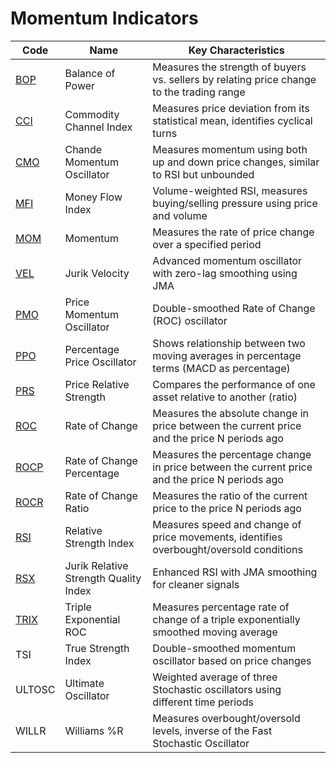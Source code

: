 # Momentum Indicators

| Code | Name | Key Characteristics |
| ------------ | --------------------------------------- | --------------------------------------------------------------------------------------- |
| [BOP](/indicators/momentum/bop.md) | Balance of Power | Measures the strength of buyers vs. sellers by relating price change to the trading range |
| [CCI](/indicators/momentum/cci.md) | Commodity Channel Index | Measures price deviation from its statistical mean, identifies cyclical turns |
| [CMO](/indicators/momentum/cmo.md) | Chande Momentum Oscillator | Measures momentum using both up and down price changes, similar to RSI but unbounded |
| [MFI](/indicators/momentum/mfi.md) | Money Flow Index | Volume-weighted RSI, measures buying/selling pressure using price and volume |
| [MOM](/indicators/momentum/mom.md) | Momentum | Measures the rate of price change over a specified period |
| [VEL](/indicators/momentum/vel.md) | Jurik Velocity | Advanced momentum oscillator with zero-lag smoothing using JMA |
| [PMO](/indicators/momentum/pmo.md) | Price Momentum Oscillator | Double-smoothed Rate of Change (ROC) oscillator |
| [PPO](/indicators/momentum/ppo.md) | Percentage Price Oscillator | Shows relationship between two moving averages in percentage terms (MACD as percentage) |
| [PRS](/indicators/momentum/prs.md) | Price Relative Strength | Compares the performance of one asset relative to another (ratio) |
| [ROC](/indicators/momentum/roc.md) | Rate of Change | Measures the absolute change in price between the current price and the price N periods ago |
| [ROCP](/indicators/momentum/rocp.md) | Rate of Change Percentage | Measures the percentage change in price between the current price and the price N periods ago |
| [ROCR](/indicators/momentum/rocr.md) | Rate of Change Ratio | Measures the ratio of the current price to the price N periods ago |
| [RSI](/indicators/momentum/rsi.md) | Relative Strength Index | Measures speed and change of price movements, identifies overbought/oversold conditions |
| [RSX](/indicators/momentum/rsx.md) | Jurik Relative Strength Quality Index | Enhanced RSI with JMA smoothing for cleaner signals |
| [TRIX](/indicators/momentum/trix.md) | Triple Exponential ROC | Measures percentage rate of change of a triple exponentially smoothed moving average |
| TSI | True Strength Index | Double-smoothed momentum oscillator based on price changes |
| ULTOSC | Ultimate Oscillator | Weighted average of three Stochastic oscillators using different time periods |
| WILLR | Williams %R | Measures overbought/oversold levels, inverse of the Fast Stochastic Oscillator |
